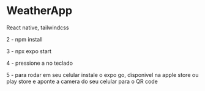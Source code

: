 # WeatherApp
React native, tailwindcss

2 - npm install 

3 - npx expo start 

4 - pressione a no teclado

5 - para rodar em seu celular instale o expo go, disponivel na apple store ou play store
    e aponte a camera do seu celular para o QR code 

